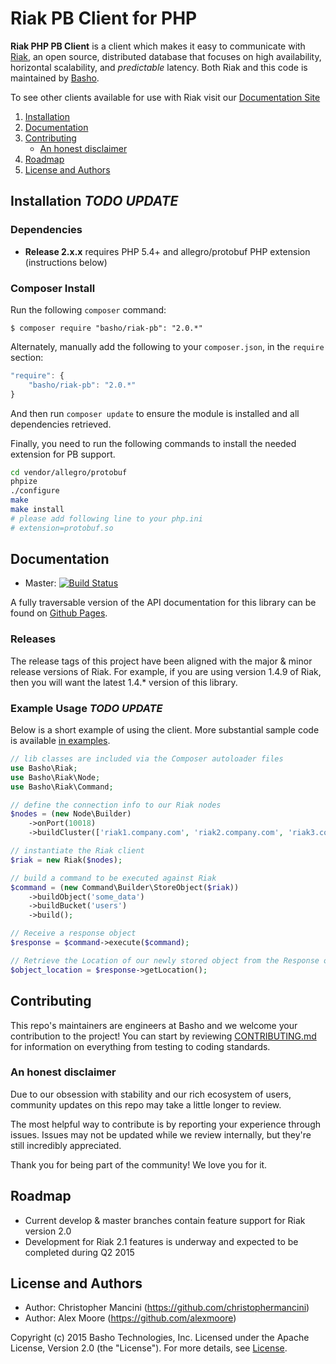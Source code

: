 # Riak PB Client for PHP

**Riak PHP PB Client** is a client which makes it easy to communicate with [Riak](http://basho.com/riak/), an open source, distributed database that focuses on high availability, horizontal scalability, and *predictable*
latency. Both Riak and this code is maintained by [Basho](http://www.basho.com/).

To see other clients available for use with Riak visit our
[Documentation Site](http://docs.basho.com/riak/latest/dev/using/libraries)


1. [Installation](#installation)
2. [Documentation](#documentation)
3. [Contributing](#contributing)
	* [An honest disclaimer](#an-honest-disclaimer)
4. [Roadmap](#roadmap)
5. [License and Authors](#license-and-authors)


## Installation *TODO UPDATE*

### Dependencies
* **Release 2.x.x** requires PHP 5.4+ and allegro/protobuf PHP extension (instructions below)

### Composer Install
Run the following `composer` command:

```console
$ composer require "basho/riak-pb": "2.0.*"
```

Alternately, manually add the following to your `composer.json`, in the `require` section:

```javascript
"require": {
    "basho/riak-pb": "2.0.*"
}
```

And then run `composer update` to ensure the module is installed and all dependencies retrieved.

Finally, you need to run the following commands to install the needed extension for PB support.

```sh
cd vendor/allegro/protobuf
phpize
./configure
make
make install
# please add following line to your php.ini
# extension=protobuf.so
```

## Documentation
* Master: [![Build Status](https://secure.travis-ci.org/basho/riak-phppb-client.png?branch=master)](http://travis-ci.org/basho/riak-phppb-client)

A fully traversable version of the API documentation for this library can be found on [Github Pages](http://basho.github.io/riak-phppb-client).

### Releases
The release tags of this project have been aligned with the major & minor release versions of Riak. For example, if you are using version 1.4.9 of Riak, then you will want the latest 1.4.* version of this library.

### Example Usage *TODO UPDATE*
Below is a short example of using the client. More substantial sample code is available [in examples](/examples).
```php
// lib classes are included via the Composer autoloader files
use Basho\Riak;
use Basho\Riak\Node;
use Basho\Riak\Command;

// define the connection info to our Riak nodes
$nodes = (new Node\Builder)
    ->onPort(10018)
    ->buildCluster(['riak1.company.com', 'riak2.company.com', 'riak3.company.com',]);

// instantiate the Riak client
$riak = new Riak($nodes);

// build a command to be executed against Riak
$command = (new Command\Builder\StoreObject($riak))
    ->buildObject('some_data')
    ->buildBucket('users')
    ->build();

// Receive a response object
$response = $command->execute($command);

// Retrieve the Location of our newly stored object from the Response object
$object_location = $response->getLocation();
```

## Contributing
This repo's maintainers are engineers at Basho and we welcome your contribution to the project! You can start by reviewing [CONTRIBUTING.md](CONTRIBUTING.md) for information on everything from testing to coding standards.

### An honest disclaimer

Due to our obsession with stability and our rich ecosystem of users, community updates on this repo may take a little longer to review.

The most helpful way to contribute is by reporting your experience through issues. Issues may not be updated while we review internally, but they're still incredibly appreciated.

Thank you for being part of the community! We love you for it.

## Roadmap
* Current develop & master branches contain feature support for Riak version 2.0
* Development for Riak 2.1 features is underway and expected to be completed during Q2 2015

## License and Authors

* Author: Christopher Mancini (https://github.com/christophermancini)
* Author: Alex Moore (https://github.com/alexmoore)

Copyright (c) 2015 Basho Technologies, Inc. Licensed under the Apache License, Version 2.0 (the "License"). For more details, see [License](License).
